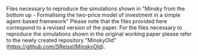 Files necessary to reproduce the simulations shown in "Minsky from the bottom up - Formalising the two-price model of investment in a simple agent-based framework"
Please note that the files provided here correspond to a revised version of the paper. For the files necessary to reproduce the simulations shown in the original working paper please refer to the newly created repository "MinskyOld" (https://github.com/SReissl/MinskyOld).

